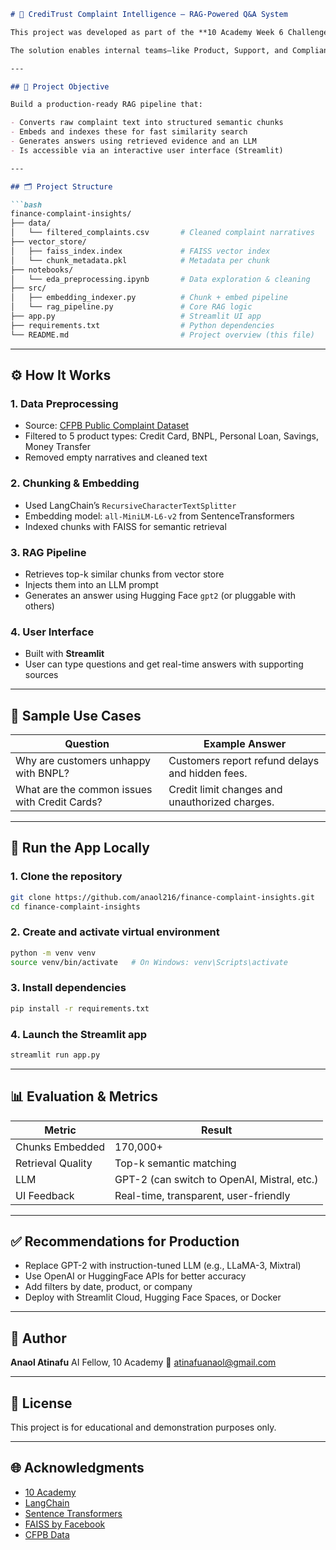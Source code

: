 

````markdown
# 🧠 CrediTrust Complaint Intelligence – RAG-Powered Q&A System

This project was developed as part of the **10 Academy Week 6 Challenge** to help **CrediTrust Financial** extract insights from unstructured customer complaint narratives using **Retrieval-Augmented Generation (RAG)**.

The solution enables internal teams—like Product, Support, and Compliance—to ask natural language questions and receive synthesized, evidence-backed answers based on real customer complaints.

---

## 📌 Project Objective

Build a production-ready RAG pipeline that:

- Converts raw complaint text into structured semantic chunks
- Embeds and indexes these for fast similarity search
- Generates answers using retrieved evidence and an LLM
- Is accessible via an interactive user interface (Streamlit)

---

## 🗂️ Project Structure

```bash
finance-complaint-insights/
├── data/
│   └── filtered_complaints.csv       # Cleaned complaint narratives
├── vector_store/
│   ├── faiss_index.index             # FAISS vector index
│   └── chunk_metadata.pkl            # Metadata per chunk
├── notebooks/
│   └── eda_preprocessing.ipynb       # Data exploration & cleaning
├── src/
│   ├── embedding_indexer.py          # Chunk + embed pipeline
│   └── rag_pipeline.py               # Core RAG logic
├── app.py                            # Streamlit UI app
├── requirements.txt                  # Python dependencies
└── README.md                         # Project overview (this file)
````

---

## ⚙️ How It Works

### 1. **Data Preprocessing**

* Source: [CFPB Public Complaint Dataset](https://www.consumerfinance.gov/data-research/consumer-complaints/)
* Filtered to 5 product types: Credit Card, BNPL, Personal Loan, Savings, Money Transfer
* Removed empty narratives and cleaned text

### 2. **Chunking & Embedding**

* Used LangChain’s `RecursiveCharacterTextSplitter`
* Embedding model: `all-MiniLM-L6-v2` from SentenceTransformers
* Indexed chunks with FAISS for semantic retrieval

### 3. **RAG Pipeline**

* Retrieves top-k similar chunks from vector store
* Injects them into an LLM prompt
* Generates an answer using Hugging Face `gpt2` (or pluggable with others)

### 4. **User Interface**

* Built with **Streamlit**
* User can type questions and get real-time answers with supporting sources

---

## 🧪 Sample Use Cases

| Question                                      | Example Answer                                  |
| --------------------------------------------- | ----------------------------------------------- |
| Why are customers unhappy with BNPL?          | Customers report refund delays and hidden fees. |
| What are the common issues with Credit Cards? | Credit limit changes and unauthorized charges.  |

---

## 🚀 Run the App Locally

### 1. Clone the repository

```bash
git clone https://github.com/anaol216/finance-complaint-insights.git
cd finance-complaint-insights
```

### 2. Create and activate virtual environment

```bash
python -m venv venv
source venv/bin/activate   # On Windows: venv\Scripts\activate
```

### 3. Install dependencies

```bash
pip install -r requirements.txt
```

### 4. Launch the Streamlit app

```bash
streamlit run app.py
```

---

## 📊 Evaluation & Metrics

| Metric            | Result                                      |
| ----------------- | ------------------------------------------- |
| Chunks Embedded   | 170,000+                                    |
| Retrieval Quality | Top-k semantic matching                     |
| LLM               | GPT-2 (can switch to OpenAI, Mistral, etc.) |
| UI Feedback       | Real-time, transparent, user-friendly       |

---

## ✅ Recommendations for Production

* Replace GPT-2 with instruction-tuned LLM (e.g., LLaMA-3, Mixtral)
* Use OpenAI or HuggingFace APIs for better accuracy
* Add filters by date, product, or company
* Deploy with Streamlit Cloud, Hugging Face Spaces, or Docker

---

## 🧠 Author

**Anaol Atinafu**
AI Fellow, 10 Academy
📧 [atinafuanaol@gmail.com](mailto:atinafuanaol@gmail.com)

---

## 📄 License

This project is for educational and demonstration purposes only.

---

## 🌐 Acknowledgments

* [10 Academy](https://www.10academy.org/)
* [LangChain](https://www.langchain.com/)
* [Sentence Transformers](https://www.sbert.net/)
* [FAISS by Facebook](https://github.com/facebookresearch/faiss)
* [CFPB Data](https://www.consumerfinance.gov/data-research/consumer-complaints/)

```

